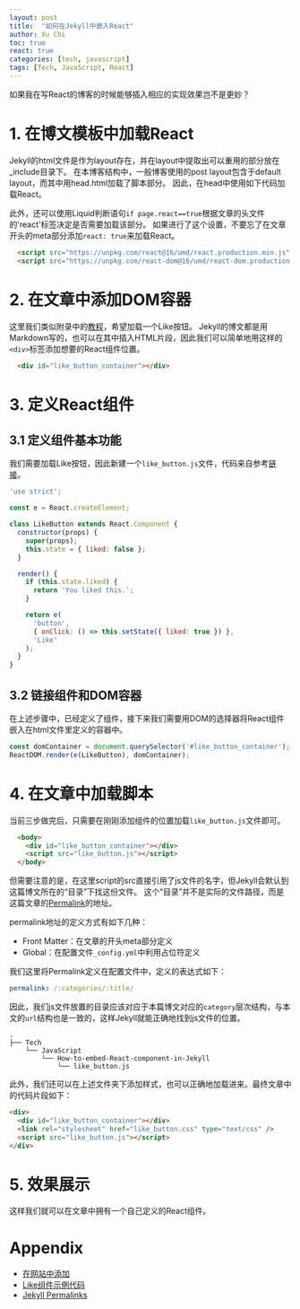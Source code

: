 ```yaml
---
layout: post
title:  "如何在Jekyll中嵌入React"
author: Xu Chi
toc: true
react: true
categories: [tech, javascript]
tags: [Tech, JavaScript, React]
---
```


如果我在写React的博客的时候能够插入相应的实现效果岂不是更妙？

# 1. 在博文模板中加载React 

Jekyll的html文件是作为layout存在，并在layout中提取出可以重用的部分放在_include目录下。
在本博客结构中，一般博客使用的post layout包含于default layout，而其中用head.html加载了脚本部分。
因此，在head中使用如下代码加载React。

此外，还可以使用Liquid判断语句`if page.react==true`根据文章的头文件的'react'标签决定是否需要加载该部分。
如果进行了这个设置，不要忘了在文章开头的meta部分添加`react: true`来加载React。

```html
  <script src="https://unpkg.com/react@16/umd/react.production.min.js" crossorigin></script>
  <script src="https://unpkg.com/react-dom@16/umd/react-dom.production.min.js" crossorigin></script>
```

# 2. 在文章中添加DOM容器

这里我们类似附录中的[教程][在网站中添加React]，希望加载一个Like按钮。
Jekyll的博文都是用Markdown写的，也可以在其中插入HTML片段，因此我们可以简单地用这样的`<div>`标签添加想要的React组件位置。

```html
  <div id="like_button_container"></div>
```

# 3. 定义React组件

## 3.1 定义组件基本功能

我们需要加载Like按钮，因此新建一个`like_button.js`文件，代码来自参考[链接][Like组件示例代码]。

```js
'use strict';

const e = React.createElement;

class LikeButton extends React.Component {
  constructor(props) {
    super(props);
    this.state = { liked: false };
  }

  render() {
    if (this.state.liked) {
      return 'You liked this.';
    }

    return e(
      'button',
      { onClick: () => this.setState({ liked: true }) },
      'Like'
    );
  }
}
```

## 3.2 链接组件和DOM容器

在上述步骤中，已经定义了组件，接下来我们需要用DOM的选择器将React组件嵌入在html文件里定义的容器中。

```js
const domContainer = document.querySelector('#like_button_container');
ReactDOM.render(e(LikeButton), domContainer);
```

# 4. 在文章中加载脚本

当前三步做完后，只需要在刚刚添加组件的位置加载`like_button.js`文件即可。

```html
  <body>
    <div id="like_button_container"></div>
    <script src="like_button.js"></script>
  </body>
```

但需要注意的是，在这里script的src直接引用了js文件的名字，但Jekyll会默认到这篇博文所在的“目录”下找这份文件。
这个“目录”并不是实际的文件路径，而是这篇文章的[Permalink][Permalink]的地址。

permalink地址的定义方式有如下几种：
  * Front Matter：在文章的开头meta部分定义
  * Global：在配置文件`_config.yml`中利用占位符定义

我们这里将Permalink定义在配置文件中，定义的表达式如下：

```yaml
permalink: /:categories/:title/
```
因此，我们js文件放置的目录应该对应于本篇博文对应的`category`层次结构，与本文的`url`结构也是一致的，这样Jekyll就能正确地找到js文件的位置。

```
.
├── Tech
    └── JavaScript
        └── How-to-embed-React-component-in-Jekyll
            └── like_button.js
```

此外，我们还可以在上述文件夹下添加样式，也可以正确地加载进来。最终文章中的代码片段如下：

```html
<div>
  <div id="like_button_container"></div>
  <link rel="stylesheet" href="like_button.css" type="text/css" />
  <script src="like_button.js"></script>
</div>
```

# 5. 效果展示

这样我们就可以在文章中拥有一个自己定义的React组件。

<div>
  <div id="like_button_container"></div>
  <link rel="stylesheet" href="like_button.css" type="text/css" />
  <script src="like_button.js"></script>
</div>

# Appendix

* [在网站中添加][在网站中添加React]
* [Like组件示例代码][Like组件示例代码]
* [Jekyll Permalinks][Permalink]

[在网站中添加React]: https://zh-hans.reactjs.org/docs/add-react-to-a-website.html

[Like组件示例代码]: https://gist.githubusercontent.com/gaearon/0b180827c190fe4fd98b4c7f570ea4a8/raw/b9157ce933c79a4559d2aa9ff3372668cce48de7/LikeButton.js

[Permalink]: https://jekyllrb.com/docs/permalinks/